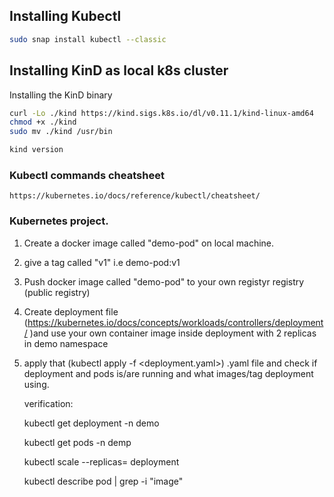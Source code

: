 ## Installing Kubectl 

```bash
sudo snap install kubectl --classic
```

## Installing KinD as local k8s cluster

Installing the KinD binary

```bash
curl -Lo ./kind https://kind.sigs.k8s.io/dl/v0.11.1/kind-linux-amd64
chmod +x ./kind
sudo mv ./kind /usr/bin

kind version

```

### Kubectl commands cheatsheet

```
https://kubernetes.io/docs/reference/kubectl/cheatsheet/
```


### Kubernetes project.

1) Create a docker  image  called "demo-pod"  on local machine.
2) give a tag called "v1" i.e demo-pod:v1
3) Push docker image called "demo-pod" to your own registyr registry (public registry)
4) Create deployment file (https://kubernetes.io/docs/concepts/workloads/controllers/deployment/ )and use your own container image inside deployment with 2 replicas in demo namespace
5) apply that (kubectl apply -f <deployment.yaml>) .yaml file and check if deployment and pods is/are running and what images/tag deployment using. 
    
    verification:
    
    kubectl get deployment -n demo
    
    kubectl get pods -n demp
    
    kubectl scale  --replicas=<number>  deployment <deployment-name>
    
    kubectl describe pod <pod-name> | grep -i "image"  
